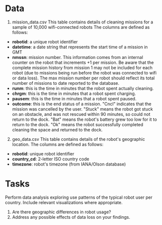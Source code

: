 # Data
1. mission_data.csv
This table contains details of cleaning missions for a sample of 10,000 wifi-connected robots
The columns are defined as follows:
 * **robotid**: a unique robot identifier
 * **datetime**: a date string that represents the start time of a mission in GMT
 * **nmssn**: mission number. This information comes from an internal counter on the robot that increments +1 per mission. Be aware that the complete mission history from mission 1 may not be included for each robot (due to missions being run before the robot was connected to wifi or data loss). The max mission number per robot should reflect its total number of missions to date reported to the database.
 * **runm**: this is the time in minutes that the robot spent actually cleaning.
 * **chrgm**: this is the time in minutes that a robot spent charging.
 * **pausem**: this is the time in minutes that a robot spent paused.
 * **outcome**: this is the end status of a mission. "Cncl" indicates that the mission was cancelled by the user. "Stuck" means the robot got stuck on an obstacle, and was not rescued within 90 minutes, so could not return to the dock. "Bat" means the robot's battery grew too low for it to return to the dock. "Ok" means the robot successfully completed cleaning the space and returned to the dock.

2. geo_data.csv
This table contains details of the robot's geographic location.
The columns are defined as follows:
 * **robotid**: unique robot identifier
 * **country_cd**: 2-letter ISO country code
 * **timezone**: robot's timezone (from IANA/Olson database)

# Tasks
Perform data analysis exploring use patterns of the typical robot user per country. Include relevant visualizations where appropriate.
1. Are there geographic differences in robot usage?
2. Address any possible effects of data loss on your findings.
